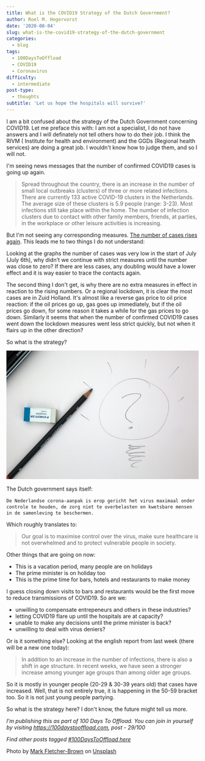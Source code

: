 ```yaml
---
title: What is the COVID19 Strategy of the Dutch Government?
author: Roel M. Hogervorst
date: '2020-08-04'
slug: what-is-the-covid19-strategy-of-the-dutch-government
categories:
  - blog
tags:
  - 100DaysToOffload
  - COVID19
  - Coronavirus
difficulty:
  - intermediate
post-type:
  - thoughts
subtitle: 'Let us hope the hospitals will survive?'
---
```


I am a bit confused about the strategy of the Dutch Government concerning
COVID19. Let me preface this with: I am not a specialist, I do not have answers
and I will definately not tell others how to do their job. I think the RIVM (
Institute for health and environment) and the GGDs (Regional health services)
are doing a great job. I wouldn't know how to judge them, and so I will not. 

I'm seeing news messages that the number of confirmed COVID19 cases is going up
again. 

> Spread throughout the country, there is an increase in the number of small local outbreaks (clusters) of three or more related infections. There are currently 133 active COVID-19 clusters in the Netherlands. The average size of these clusters is 5.9 people (range: 3-23). Most infections still take place within the home. The number of infection clusters due to contact with other family members, friends, at parties, in the workplace or other leisure activities is increasing.

But I'm not seeing any corresponding measures. [The number of cases rises again](https://www.rivm.nl/node/160411 "english version"). This leads me
to two things I do not understand:

Looking at the graphs the number of cases was very low in the start of July (July 6th), why
didn't we continue with strict measures until the number was close to zero?
If there are less cases, any doubling would have a lower effect and it is way
easier to trace the contacts again. 

The second thing I don't get, is why there are no extra measures in effect in
reaction to the rising numbers. Or a regional lockdown, it is clear the most
cases are in Zuid Holland. It's almost like a reverse gas price to oil price 
reaction: if the oil prices go up, gas goes up immediately, but if the oil prices
go down, for some reason it takes a while for the gas prices to go down. 
Similarly it seems that when the number of confirmed COVID19 cases went down
the lockdown measures went less strict quickly, but not when it flairs up in 
the other direction?

So what is the strategy?

![image of question mark on paper](mark-fletcher-strategy.jpg)

The Dutch government says itself:

```
De Nederlandse corona-aanpak is erop gericht het virus maximaal onder controle te houden, de zorg niet te overbelasten en kwetsbare mensen in de samenleving te beschermen.
```
Which roughly translates to:

> Our goal is to maximise control over the virus, make sure healthcare is not 
overwhelmed and to protect vulnerable people in society. 

Other things that are going on now:

- This is a vacation period, many people are on holidays
- The prime minister is on holiday too
- This is the prime time for bars, hotels and restaurants to make money

I guess closing down visits to bars and restaurants would be the first move
to reduce transmissions of COVID19. So are we:

- unwilling to compensate entrepeneurs and others in these industries?
- letting COVID19 flare up until the hospitals are at capacity?
- unable to make any decisions until the prime minister is back?
- unwilling to deal with virus deniers?

Or is it something else?
Looking at the english report from last week (there will be a new one today):

> In addition to an increase in the number of infections, there is also a shift in age structure. In recent weeks, we have seen a stronger increase among younger age groups than among older age groups. 

So it is mostly in younger people (20-29 & 30-39 years old) that cases have increased. Well, that is not entirely true, it is happening in the 50-59 
bracket too. So it is not just young people partying. 

So what is the strategy here? I don't know, the future might tell us more. 


*I’m publishing this as part of 100 Days To Offload. You can join in yourself by visiting https://100daystooffload.com, post - 29/100*

*Find other posts tagged  [#100DaysToOffload here](https://notes.rmhogervorst.nl/tags/100DaysToOffload/)*

<span>Photo by <a href="https://unsplash.com/@boab?utm_source=unsplash&amp;utm_medium=referral&amp;utm_content=creditCopyText">Mark Fletcher-Brown</a> on <a href="https://unsplash.com/s/photos/strategy?utm_source=unsplash&amp;utm_medium=referral&amp;utm_content=creditCopyText">Unsplash</a></span>
